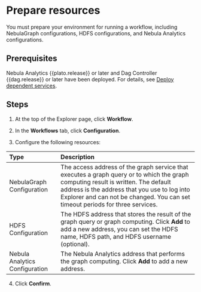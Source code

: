 # Prepare resources

You must prepare your environment for running a workflow, including NebulaGraph configurations, HDFS configurations, and Nebula Analytics configurations.

## Prerequisites

Nebula Analytics {{plato.release}} or later and Dag Controller {{dag.release}} or later have been deployed. For details, see [Deploy dependent services](../../graph-computing/0.deploy-controller-analytics.md).

## Steps

1. At the top of the Explorer page, click **Workflow**.

2. In the **Workflows** tab, click **Configuration**.

3. Configure the following resources:

  |Type|Description|
  |:--|:--|
  |NebulaGraph Configuration| The access address of the graph service that executes a graph query or to which the graph computing result is written. The default address is the address that you use to log into Explorer and can not be changed. You can set timeout periods for three services.|
  |HDFS Configuration| The HDFS address that stores the result of the graph query or graph computing. Click **Add** to add a new address, you can set the HDFS name, HDFS path, and HDFS username (optional).
  |Nebula Analytics Configuration| The Nebula Analytics address that performs the graph computing. Click **Add** to add a new address.|

4. Click **Confirm**.

